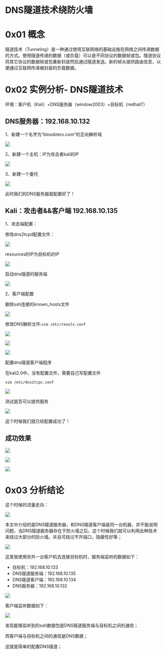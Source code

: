 # DNS隧道技术绕防火墙

0x01 概念
=====

隧道技术（Tunneling）是一种通过使用互联网络的基础设施在网络之间传递数据的方式。使用隧道传递的数据（或负载）可以是不同协议的数据帧或包。隧道协议将其它协议的数据帧或包重新封装然后通过隧道发送。新的帧头提供路由信息，以便通过互联网传递被封装的负载数据。

0x02 实例分析- DNS隧道技术
=====

环境：客户机（Kali）+DNS服务器（window2003）+目标机（redhat7）

DNS服务器：192.168.10.132
---------------------

1、新建一个名字为”bloodzero.com”的正向解析域

![](http://drops.javaweb.org/uploads/images/dc4c5b134893c1ecc7e7e3567d2e6c179f7c4be0.jpg)

2、新建一个主机：IP为攻击者kali的IP

![](http://drops.javaweb.org/uploads/images/96168bd36aa8461bd9ec1b6af3608897c3d4da2d.jpg)

3、新建一个委托

![](http://drops.javaweb.org/uploads/images/eb92d4b93d8e80810528c208f182007864d2a094.jpg)

此时我们的DNS服务器就配置好了！

Kali：攻击者&&客户端 192.168.10.135
----------------------------

1、攻击端配置：

修改dns2tcpd配置文件：

![](http://drops.javaweb.org/uploads/images/a38873da6203ee0cca090485ccd287f27540db09.jpg)

resources的IP为目标机的IP

![](http://drops.javaweb.org/uploads/images/2e7402f4a50eb926122ba36f7fb2a4e1604a5f37.jpg)

启动dns隧道的服务端

![](http://drops.javaweb.org/uploads/images/8a0f92bd5c11fe9cf8ee8ae5c46ff9e26e2621da.jpg)

2、客户端配置

删除ssh连接的known_hosts文件

![](http://drops.javaweb.org/uploads/images/6382a7e999c30c5c2c5883d062677ab487c9416e.jpg)

修改DNS解析文件:`vim /etc/resolv.conf`

![](http://drops.javaweb.org/uploads/images/ba9361646fb29fab6e4a94f4351e87585a55829c.jpg)

![](http://drops.javaweb.org/uploads/images/1df490726b0f60ff8b931ea8bf76dbdb59b68252.jpg)

![](http://drops.javaweb.org/uploads/images/d4704e855afb07945d5fbedc9489d160187e5828.jpg)

配置dns隧道客户端程序

在kali2.0中，没有配置文件，需要自己写配置文件

`vim /etc/dns2tcpc.conf`

![](http://drops.javaweb.org/uploads/images/29adee429973fcffdf94811d6d294e8be56409fd.jpg)

测试是否可以提供服务

![](http://drops.javaweb.org/uploads/images/88da3fc5ab965b60f162792435b231e473a6cd74.jpg)

这个时候我们就已经配置成功了！

成功效果
----

![](http://drops.javaweb.org/uploads/images/44c391c3a799af1b0124bf31e4c63cb8b5242d07.jpg)

![](http://drops.javaweb.org/uploads/images/2bd96043c9897d767133cfaa7d625051471d8c83.jpg)

![](http://drops.javaweb.org/uploads/images/5eb3a73ff84d8c6e04ad376a0837978c14a342b4.jpg)

0x03 分析结论
=====

这个时候的流量走向：

![](http://drops.javaweb.org/uploads/images/cc6e03abbb8376b3fc54efdaf15a21b592a2e9b0.jpg)

本文中介绍的是DNS隧道服务器，和DNS隧道客户端是同一台机器，并不能说明问题，当DNS隧道服务器存在于防火墙之后，这个时候我们就可以利用此种技术来绕过大部分的防火墙。并且可绕过不开端口，隐蔽性好等；

![](http://drops.javaweb.org/uploads/images/3af0f767214d04b8fbd8a532d8f616575de92201.jpg)

这里我使用另外一台客户机去连接目标机时，服务端监听的数据如下：

*   目标机：192.168.10.133
*   DNS隧道服务端：192.168.10.135
*   DNS隧道客户端：192.168.10.134
*   DNS服务器：192.168.10.132

![](http://drops.javaweb.org/uploads/images/3f3018145586d6f1e30a5688f387f15560d907ca.jpg)

客户端监听数据如下：

![](http://drops.javaweb.org/uploads/images/9b534f58f4697c3ad5ea691f61114814df7664c5.jpg)

发现能够监听到的ssh数据包是DNS隧道服务端与目标机之间的通信；

而客户端与目标机之间的通信是DNS数据；

这就是简单的配置DNS隧道；